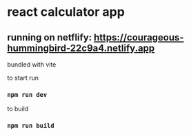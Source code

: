 # react calculator app

## running on netflify: https://courageous-hummingbird-22c9a4.netlify.app

bundled with vite

to start run 
### `npm run dev`

to build
### `npm run build`
